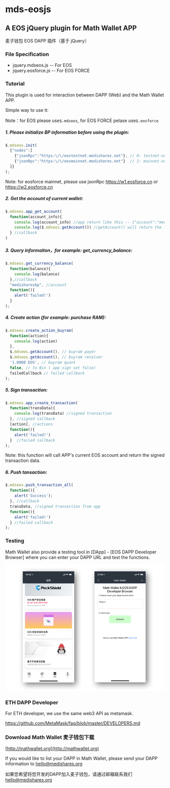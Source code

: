 # mds-eosjs

## A EOS jQuery plugin for Math Wallet APP

麦子钱包 EOS DAPP 插件（基于 jQuery）

### File Specification

+ jquery.mdseos.js -- For EOS
+ jquery.eosforce.js -- For EOS FORCE


### Tutorial

This plugin is used for interaction between DAPP (Web) and the Math Wallet APP.

Simple way to use it:

Note：for EOS please use```$.mdseos```, for EOS FORCE pelase use```$.eosforce```


##### 1. Please initialize BP information before using the plugin:

``` javascript
$.mdseos.init(
  {"nodes":[
    {"jsonRpc":"https:\/\/eostestnet.medishares.net"}, // 0: testnet-node
    {"jsonRpc":"https:\/\/eosmainnet.medishares.net"}  // 1: mainnet-node
  ]}
);
```

Note: for eosforce mainnet, please use jsonRpc https://w1.eosforce.cn or https://w2.eosforce.cn

##### 2. Get the account of current wallet:

``` javascript
$.mdseos.app_get_account(
  function(account_info){
    console.log(account_info) //app return like this -- {"account":"medisharesbp","node":"1"}
    console.log($.mdseos.getAccount()) //getAccount() will return the latest account from app or setAccount()
  } //callback
)
```


##### 3. Query informaiton，for example: get_currency_balance:

``` javascript
$.mdseos.get_currency_balance(
  function(balance){
    console.log(balance)
  },//callback
  "medisharesbp", //account
  function(){
    alert('failed!')
  }
);
```


##### 4. Create action (for example: purchase RAM):

``` javascript
$.mdseos.create_action_buyram(
  function(action){
    console.log(action)
  },
  $.mdseos.getAccount(), // buyram payer
  $.mdseos.getAccount(), // buyram receiver
  '1.0000 EOS', // buyram quant
  false, // to Bin ( app sign set false)
  failedCallback // failed callback
);
```


##### 5. Sign transaction:

``` javascript
$.mdseos.app_create_transaction(
  function(transData){
    console.log(transData) //signed transaction
  }, //signed callback
  [action], //actions
  function(){
    alert('failed!')
  }  //failed callback
);
```

Note: this function will call APP's current EOS account and return the signed transaction data.


##### 6. Push tansaction:

``` javascript
$.mdseos.push_transaction_all(
  function(){
    alert('Success');
  }, //callback
  transData, //signed transaction from app
  function(){
    alert('failed!')
  } //failed callback
);
```


### Testing

Math Wallet also provide a testing tool in [DApp] - [EOS DAPP Developer Browser] where you can enter your DAPP URL and test the functions.

![](https://github.com/MediShares/mds-eosjs/blob/master/image/testing.jpg)


### ETH DAPP Developer

For ETH developer, we use the same web3 API as metamask.

https://github.com/MetaMask/faq/blob/master/DEVELOPERS.md


### Download Math Wallet 麦子钱包下载

[http://mathwallet.org](http://mathwallet.org)

If you would like to list your DAPP in Math Wallet, please send your DAPP information to hello@medishares.org

如果您希望将您开发的DAPP加入麦子钱包，请通过邮箱联系我们 hello@medishares.org
